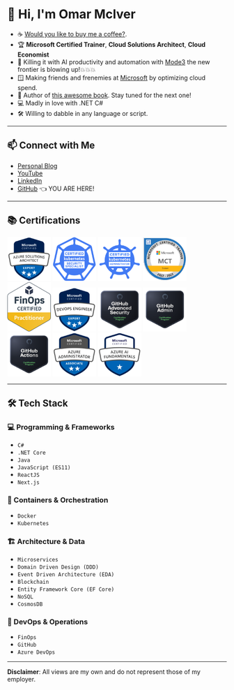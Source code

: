 # 👋 Hi, I'm Omar McIver

- ☕ [Would you like to buy me a coffee?](https://www.buymeacoffee.com/omarmciver).
- 🏆 **Microsoft Certified Trainer**, **Cloud Solutions Architect**, **Cloud Economist**
- 🤖 Killing it with AI productivity and automation with [Mode3](https://www.mode3.ai) the new frontier is blowing up!💥💥💥
- 🪟 Making friends and frenemies at [Microsoft](https://github.com/microsoft) by optimizing cloud spend.
- 📖 Author of [this awesome book](https://www.amazon.com/stores/author/B0BW5C8SZP/allbooks). Stay tuned for the next one!
- 💻 Madly in love with .NET C#
- 🛠️ Willing to dabble in any language or script.

---

## 📫 Connect with Me

- [Personal Blog](https://www.omarmciver.com)
- [YouTube](https://www.youtube.com/c/OmarMcIver)
- [LinkedIn](https://www.linkedin.com/in/omarmciver/)
- [GitHub](https://github.com/omarmciver) 👈 YOU ARE HERE!

---

<!-- Certifications -->
## 📚 Certifications

<img src="Badges/azuresa.png" width="100px" alt="Azure Solutions Architect Badge"> <img src="Badges/cks.png" width="100px" alt="Certified Kubernetes Security Specialist Badge"> <img src="Badges/cka.png" width="100px" alt="Certified Kubernetes Administrator Badge"> <img src="Badges/MCT.png" width="100px" alt="Microsoft Certified Trainer Badge"> <img src="Badges/finops.png" width="100px" alt="FinOps Badge"> <img src="Badges/devops.png" width="100px" alt="DevOps Badge"> <img src="Badges/github-advanced-security.png" width="100px" alt="GitHub Advanced Security"> <img src="Badges/github-administration.png" width="100px" alt="GitHub Administration"> <img src="Badges/github-actions.png" width="100px" alt="GitHub Actions"> <img src="Badges/azureadmin.png" width="100px" alt="Azure Admin Badge"> <img src="Badges/azureai900.png" width="100px" alt="Azure AI Fundamentals Badge">


---

## 🛠️ Tech Stack

### 💻 Programming & Frameworks
- `C#`
- `.NET Core`
- `Java`
- `JavaScript (ES11)`
- `ReactJS`
- `Next.js`

### 🐳 Containers & Orchestration
- `Docker`
- `Kubernetes`

### 🏗️ Architecture & Data
- `Microservices`
- `Domain Driven Design (DDD)`
- `Event Driven Architecture (EDA)`
- `Blockchain`
- `Entity Framework Core (EF Core)`
- `NoSQL`
- `CosmosDB`

### 🚀 DevOps & Operations
- `FinOps`
- `GitHub`
- `Azure DevOps`

---

**Disclaimer**: All views are my own and do not represent those of my employer.
